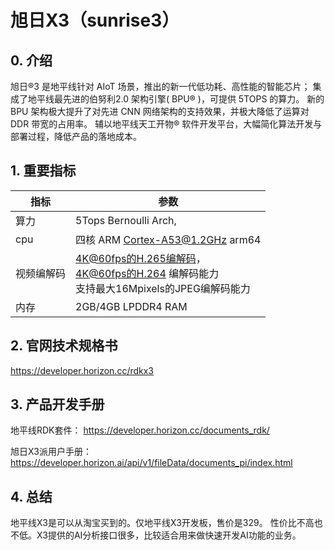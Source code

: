 # 旭日X3（sunrise3）
## 0. 介绍
旭日®3 是地平线针对 AIoT 场景，推出的新一代低功耗、高性能的智能芯片；
集成了地平线最先进的伯努利2.0 架构引擎( BPU® )，可提供 5TOPS 的算力。
新的 BPU 架构极大提升了对先进 CNN 网络架构的支持效果，并极大降低了运算对 DDR 带宽的占用率。
辅以地平线天工开物® 软件开发平台，大幅简化算法开发与部署过程，降低产品的落地成本。

## 1. 重要指标
| 指标    | 参数                                                                       |
|-------|--------------------------------------------------------------------------|
| 算力    | 5Tops  Bernoulli Arch,                                                   |
| cpu   | 四核 ARM Cortex-A53@1.2GHz arm64                                           |
| 视频编解码 | 4K@60fps的H.265编解码，<br/> 4K@60fps的H.264 编解码能力<br/>支持最大16Mpixels的JPEG编解码能力 |
| 内存    | 2GB/4GB LPDDR4 RAM                                                       |

## 2. 官网技术规格书
https://developer.horizon.cc/rdkx3

## 3. 产品开发手册
地平线RDK套件： https://developer.horizon.cc/documents_rdk/

旭日X3派用户手册： https://developer.horizon.ai/api/v1/fileData/documents_pi/index.html

## 4. 总结
地平线X3是可以从淘宝买到的。仅地平线X3开发板，售价是329。
性价比不高也不低。X3提供的AI分析接口很多，比较适合用来做快速开发AI功能的业务。